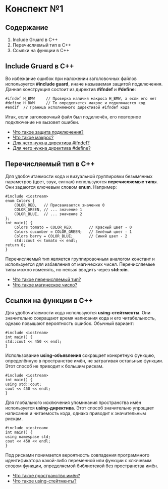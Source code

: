 # Конспект №1
## Содержание
1. Include Gruard в С++
2. Перечисляемый тип в C++
3. Ссылки на функции в C++

## Include Gruard в С++
Во избежание ошибок при наложении заголовочных файлов используется **#include guard**, иначе называемая защитой подключения. Данная конструкция состоит из директив **#ifndef** и **#define**:

    #ifndef H_BMW     // Проверка наличия макроса H_BMW, а если его нет
    #define H_BWM     // То определяется макрос и подключается код
    #endif  // Граница исполняемого директивой #ifndef кода

Итак, если заголовочный файл был подключён, его повторное подключение не вызовет ошибки.
- [Что такое защита подключения?](https://ru.wikipedia.org/wiki/Include_guard)
- [Что такое макрос?](https://www.opennet.ru/docs/RUS/cpp/cpp-5.html)
- [Для чего нужна директива #ifndef?](http://www.c-cpp.ru/books/ifdef-u-ifndef)
- [Для чего нужна директива #define?](http://www.c-cpp.ru/books/define)

## Перечисляемый тип в C++
Для удобочитаемости кода и визуальной группировки безымянных параметров (цвет, звук, сигнал) используются **перечисляемые типы**. Они задаются ключевым словом **enum**. Например:

    #include <iostream>
    enum Colors {
        COLOR_RED,   // Присваивается значение 0
        COLOR_GREEN, // ... значение 1
        COLOR_BLUE,  // ... значение 2
    };
    int main() {
        Colors tomato = COLOR_RED;       // Красный цвет - 0
        Colors cucumber = COLOR_GREEN;   // Зелёный цвет - 1
        Colors berry = COLOR_BLUE;       // Синий цвет - 2
        std::cout << tomato << endl;       
    return 0;
    }
    
Перечисляемый тип является группировочным аналогом констант и используется для избавления от магических чисел. Перечисляемые типы можно изменять, но нельзя вводить через **std::cin**.
- [Что такое перечисляемый тип?](https://ravesli.com/urok-58-perechisleniya-tip-enum/)
- [Что такое магическое число?](https://ravesli.com/urok-36-literaly-magicheskie-chisla/#toc-3)

## Ссылки на функции в C++
Для удобочитаемости кода используются **using-стейтменты**. Они значительно сокращают время написания кода и его читабельность, однако повышают вероятность ошибок. Обычный вариант:

    #include <iostream>
    int main() {
    std::cout << 450 << endl;
    }

Использование **using-объявления** сокращает конкретную функцию, определённую в пространстве имён, не затрагивая остальные функции. Этот способ не приводит к большим рискам.

    #include <iostream>
    int main() {
    using std::cout;
    cout << 450 << endl;
    }

Для глобального исключения упоминания пространства имён используется **using-директива**. Этот способ значительно упрощает написание и читаемость кода, однако приводит к значительным рискам.

    #include <iostream>
    int main() {
    using namespase std;
    cout << 450 << endl;
    }

Под рисками понимается вероятность совпадения программного идентификатора какой-либо переменной или функции с ключевым словом функции, определяемой библиотекой без пространства имён. 
- [Что такое пространство имён?](https://ravesli.com/urok-53-prostranstva-imen/)
- [Что такое using-стейтменты?](https://ravesli.com/urok-54-using-statements/)
